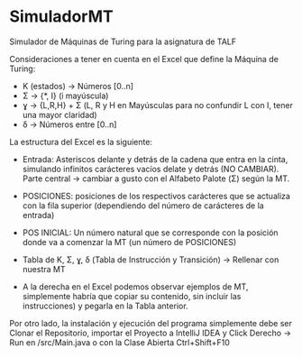 # SimuladorMT
Simulador de Máquinas de Turing para la asignatura de TALF

Consideraciones a tener en cuenta en el Excel que define la Máquina de Turing:
  - K (estados) -> Números [0..n]
  - Σ -> {*, I} (i mayúscula)
  - ɣ -> {L,R,H} + Σ (L, R y H en Mayúsculas para no confundir L con I, tener una mayor claridad)
  - δ -> Números entre [0..n]

La estructura del Excel es la siguiente:
  - Entrada: Asteriscos delante y detrás de la cadena que entra en la cinta, simulando infinitos carácteres vacíos delate y detrás (NO CAMBIAR). 
    Parte central -> cambiar a gusto con el Alfabeto Palote (Σ) según la MT.
   
  - POSICIONES: posiciones de los respectivos carácteres que se actualiza con la fila superior (dependiendo del número de carácteres de la entrada)
   
  - POS INICIAL: Un número natural que se corresponde con la posición donde va a comenzar la MT (un número de POSICIONES)
  
  - Tabla de K, Σ, ɣ, δ (Tabla de Instrucción y Transición) -> Rellenar con nuestra MT
  
  - A la derecha en el Excel podemos observar ejemplos de MT, simplemente habría que copiar su contenido, sin incluir las instrucciones) y pegarla en la Tabla anterior.
  
Por otro lado, la instalación y ejecución del programa simplemente debe ser Clonar el Repositorio, importar el Proyecto a IntelliJ IDEA y Click Derecho -> Run 
en /src/Main.java o con la Clase Abierta Ctrl+Shift+F10
